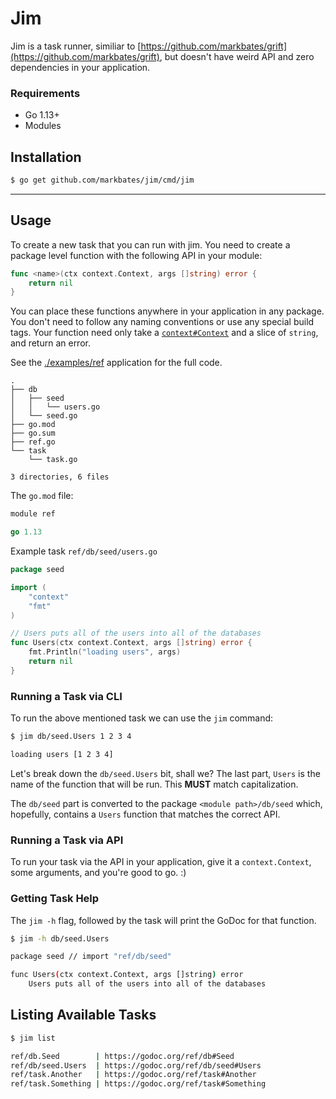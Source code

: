 # Jim

Jim is a task runner, similiar to [https://github.com/markbates/grift](https://github.com/markbates/grift), but doesn't have weird API and zero dependencies in your application.

### Requirements

* Go 1.13+
* Modules

## Installation

```bash
$ go get github.com/markbates/jim/cmd/jim
```

---

## Usage

To create a new task that you can run with jim. You need to create a package level function with the following API in your module:

```go
func <name>(ctx context.Context, args []string) error {
	return nil
}
```

You can place these functions anywhere in your application in any package. You don't need to follow any naming conventions or use any special build tags. Your function need only take a [`context#Context`](https://godoc.org/context#Context) and a slice of `string`, and return an error.


See the [./examples/ref](./examples/ref) application for the full code.

```text
.
├── db
│   ├── seed
│   │   └── users.go
│   └── seed.go
├── go.mod
├── go.sum
├── ref.go
└── task
    └── task.go

3 directories, 6 files
```

The `go.mod` file:

```go
module ref

go 1.13
```

Example task `ref/db/seed/users.go`

```go
package seed

import (
	"context"
	"fmt"
)

// Users puts all of the users into all of the databases
func Users(ctx context.Context, args []string) error {
	fmt.Println("loading users", args)
	return nil
}
```

### Running a Task via CLI

To run the above mentioned task we can use the `jim` command:

```bash
$ jim db/seed.Users 1 2 3 4

loading users [1 2 3 4]
```

Let's break down the `db/seed.Users` bit, shall we? The last part, `Users` is the name of the function that will be run. This **MUST** match capitalization.

The `db/seed` part is converted to the package `<module path>/db/seed` which, hopefully, contains a `Users` function that matches the correct API.

### Running a Task via API

To run your task via the API in your application, give it a `context.Context`, some arguments, and you're good to go. :)

### Getting Task Help

The `jim -h` flag, followed by the task will print the GoDoc for that function.

```bash
$ jim -h db/seed.Users

package seed // import "ref/db/seed"

func Users(ctx context.Context, args []string) error
    Users puts all of the users into all of the databases
```

## Listing Available Tasks

```bash
$ jim list

ref/db.Seed        | https://godoc.org/ref/db#Seed
ref/db/seed.Users  | https://godoc.org/ref/db/seed#Users
ref/task.Another   | https://godoc.org/ref/task#Another
ref/task.Something | https://godoc.org/ref/task#Something
```
